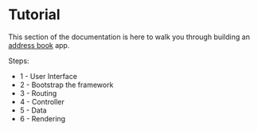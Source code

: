 # Tutorial

This section of the documentation is here to walk you through building an [address book](../../tutorial) app.

Steps:

* 1 - User Interface
* 2 - Bootstrap the framework
* 3 - Routing
* 4 - Controller
* 5 - Data
* 6 - Rendering